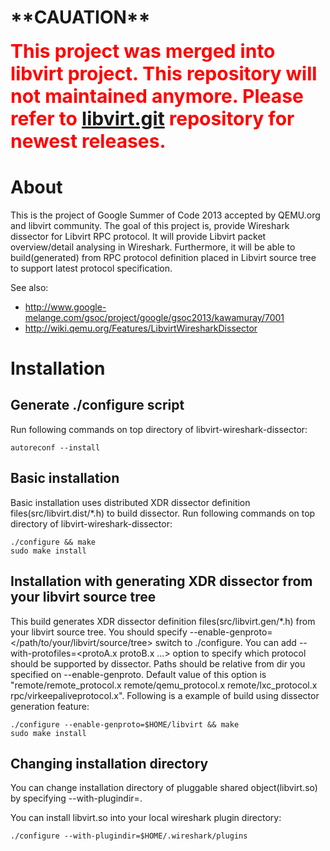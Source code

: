 \*\*CAUATION\*\*
================
<span style="color: red;font-size: 30px;">**This project was merged into libvirt project. This repository will not maintained anymore. Please refer to [libvirt.git](http://libvirt.org/git/?p=libvirt.git) repository for newest releases.**</span>

About
=====
This is the project of Google Summer of Code 2013 accepted by QEMU.org and libvirt community.
The goal of this project is, provide Wireshark dissector for Libvirt RPC protocol. It will provide Libvirt packet overview/detail analysing in Wireshark. Furthermore, it will be able to build(generated) from RPC protocol definition placed in Libvirt source tree to support latest protocol specification.

See also:
- http://www.google-melange.com/gsoc/project/google/gsoc2013/kawamuray/7001
- http://wiki.qemu.org/Features/LibvirtWiresharkDissector

Installation
=============
Generate ./configure script
---------------------------
Run following commands on top directory of libvirt-wireshark-dissector:

    autoreconf --install

Basic installation
------------------
Basic installation uses distributed XDR dissector definition files(src/libvirt.dist/*.h) to build dissector.
Run following commands on top directory of libvirt-wireshark-dissector:

    ./configure && make
    sudo make install

Installation with generating XDR dissector from your libvirt source tree
------------------------------------------------------------------------
This build generates XDR dissector definition files(src/libvirt.gen/*.h) from your libvirt source tree.
You should specify --enable-genproto=</path/to/your/libvirt/source/tree> switch to ./configure.
You can add --with-protofiles=<protoA.x protoB.x ...> option to specify which protocol should be supported by dissector. Paths should be relative from dir you specified on --enable-genproto. Default value of this option is "remote/remote\_protocol.x remote/qemu\_protocol.x remote/lxc\_protocol.x rpc/virkeepaliveprotocol.x".
Following is a example of build using dissector generation feature:

    ./configure --enable-genproto=$HOME/libvirt && make
    sudo make install

Changing installation directory
-------------------------------
You can change installation directory of pluggable shared object(libvirt.so) by specifying --with-plugindir=<path>.

You can install libvirt.so into your local wireshark plugin directory:

    ./configure --with-plugindir=$HOME/.wireshark/plugins
